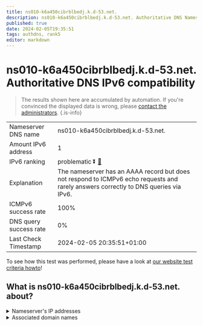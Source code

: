 ```yaml
---
title: ns010-k6a450cibrblbedj.k.d-53.net.
description: ns010-k6a450cibrblbedj.k.d-53.net. Authoritative DNS Nameserver IPv6 compatibility
published: true
date: 2024-02-05T19:35:51
tags: authdns, rank5
editor: markdown
---
```


# ns010-k6a450cibrblbedj.k.d-53.net. Authoritative DNS IPv6 compatibility

> The results shown here are accumulated by automation. If you're convinced the displayed data is wrong, please [contact the administrators](/howto/chat). 
{.is-info}




|   |   |
| - | - |
| Nameserver DNS name | ns010-k6a450cibrblbedj.k.d-53.net.
| Amount IPv6 address | 1
| IPv6 ranking | problematic :arrow_double_down: [🔗](/howto/ranking) |
| Explanation | The nameserver has an AAAA record but does not respond to ICMPv6 echo requests and rarely answers correctly to DNS queries via IPv6. |
| ICMPv6 success rate | 100%|
| DNS query success rate | 0% |
| Last Check Timestamp | 2024-02-05 20:35:51+01:00 |

To see how this test was performed, please have a look at [our website test criteria howto](/howto/testcriteria/authdns)!


## What is ns010-k6a450cibrblbedj.k.d-53.net. about?




<details>
<summary>Nameserver's IP addresses</summary>

2001:240:bb81::29:101

</details>



<details>
<summary>Associated domain names</summary>

www.smfg.co.jp

</details>
